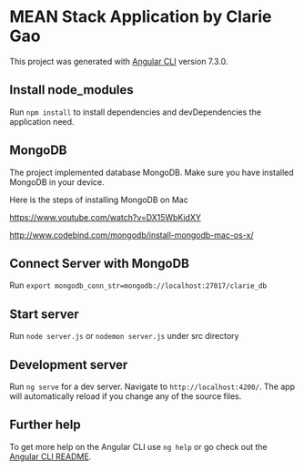 # MEAN Stack Application by Clarie Gao

This project was generated with [Angular CLI](https://github.com/angular/angular-cli) version 7.3.0.

## Install node_modules
Run `npm install` to install dependencies and devDependencies the application need.

## MongoDB

The project implemented database MongoDB.
Make sure you have installed MongoDB in your device.

Here is the steps of installing MongoDB on Mac

https://www.youtube.com/watch?v=DX15WbKidXY

http://www.codebind.com/mongodb/install-mongodb-mac-os-x/

## Connect Server with MongoDB

Run `export mongodb_conn_str=mongodb://localhost:27017/clarie_db`

## Start server

Run `node server.js` or `nodemon server.js` under src directory

## Development server

Run `ng serve` for a dev server. Navigate to `http://localhost:4200/`. The app will automatically reload if you change any of the source files.

## Further help

To get more help on the Angular CLI use `ng help` or go check out the [Angular CLI README](https://github.com/angular/angular-cli/blob/master/README.md).



